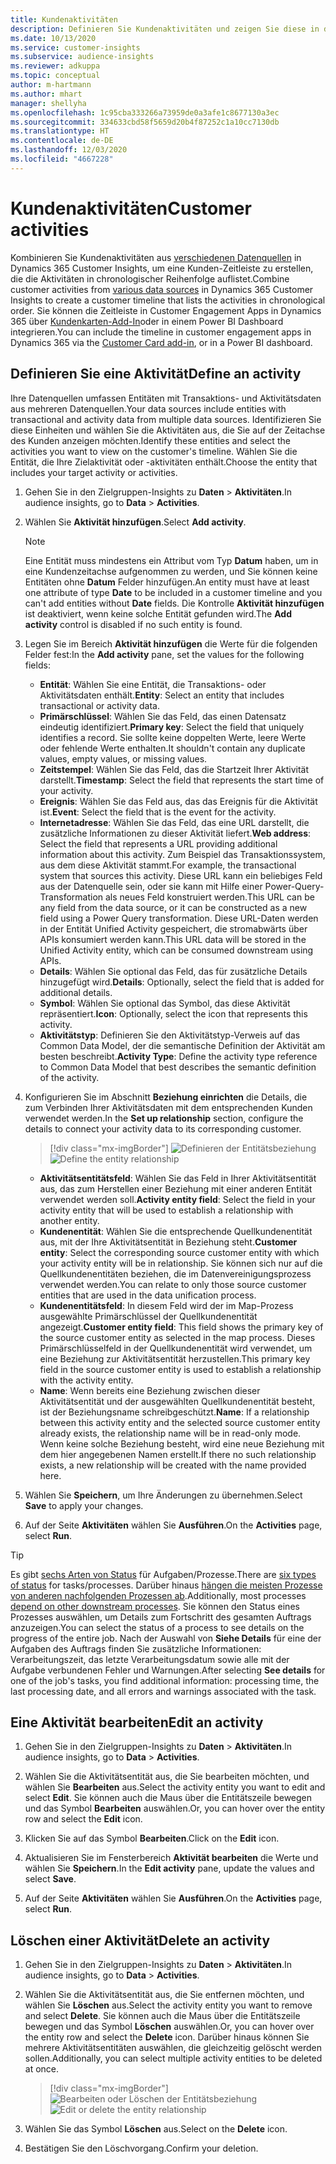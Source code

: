```yaml
---
title: Kundenaktivitäten
description: Definieren Sie Kundenaktivitäten und zeigen Sie diese in der Kundenzeitleiste an.
ms.date: 10/13/2020
ms.service: customer-insights
ms.subservice: audience-insights
ms.reviewer: adkuppa
ms.topic: conceptual
author: m-hartmann
ms.author: mhart
manager: shellyha
ms.openlocfilehash: 1c95cba333266a73959de0a3afe1c8677130a3ec
ms.sourcegitcommit: 334633cbd58f5659d20b4f87252c1a10cc7130db
ms.translationtype: HT
ms.contentlocale: de-DE
ms.lasthandoff: 12/03/2020
ms.locfileid: "4667228"
---
```

# <a name="customer-activities"></a><span data-ttu-id="3d2f8-103">Kundenaktivitäten</span><span class="sxs-lookup"><span data-stu-id="3d2f8-103">Customer activities</span></span>

<span data-ttu-id="3d2f8-104">Kombinieren Sie Kundenaktivitäten aus [verschiedenen Datenquellen](data-sources.md) in Dynamics 365 Customer Insights, um eine Kunden-Zeitleiste zu erstellen, die die Aktivitäten in chronologischer Reihenfolge auflistet.</span><span class="sxs-lookup"><span data-stu-id="3d2f8-104">Combine customer activities from [various data sources](data-sources.md) in Dynamics 365 Customer Insights to create a customer timeline that lists the activities in chronological order.</span></span> <span data-ttu-id="3d2f8-105">Sie können die Zeitleiste in Customer Engagement Apps in Dynamics 365 über [Kundenkarten-Add-In](customer-card-add-in.md)oder in einem Power BI Dashboard integrieren.</span><span class="sxs-lookup"><span data-stu-id="3d2f8-105">You can include the timeline in customer engagement apps in Dynamics 365 via the [Customer Card add-in](customer-card-add-in.md), or in a Power BI dashboard.</span></span>

## <a name="define-an-activity"></a><span data-ttu-id="3d2f8-106">Definieren Sie eine Aktivität</span><span class="sxs-lookup"><span data-stu-id="3d2f8-106">Define an activity</span></span>

<span data-ttu-id="3d2f8-107">Ihre Datenquellen umfassen Entitäten mit Transaktions- und Aktivitätsdaten aus mehreren Datenquellen.</span><span class="sxs-lookup"><span data-stu-id="3d2f8-107">Your data sources include entities with transactional and activity data from multiple data sources.</span></span> <span data-ttu-id="3d2f8-108">Identifizieren Sie diese Einheiten und wählen Sie die Aktivitäten aus, die Sie auf der Zeitachse des Kunden anzeigen möchten.</span><span class="sxs-lookup"><span data-stu-id="3d2f8-108">Identify these entities and select the activities you want to view on the customer's timeline.</span></span> <span data-ttu-id="3d2f8-109">Wählen Sie die Entität, die Ihre Zielaktivität oder -aktivitäten enthält.</span><span class="sxs-lookup"><span data-stu-id="3d2f8-109">Choose the entity that includes your target activity or activities.</span></span>

1. <span data-ttu-id="3d2f8-110">Gehen Sie in den Zielgruppen-Insights zu **Daten** > **Aktivitäten**.</span><span class="sxs-lookup"><span data-stu-id="3d2f8-110">In audience insights, go to **Data** > **Activities**.</span></span>

1. <span data-ttu-id="3d2f8-111">Wählen Sie **Aktivität hinzufügen**.</span><span class="sxs-lookup"><span data-stu-id="3d2f8-111">Select **Add activity**.</span></span>

   > [!NOTE]
   > <span data-ttu-id="3d2f8-112">Eine Entität muss mindestens ein Attribut vom Typ **Datum** haben, um in eine Kundenzeitachse aufgenommen zu werden, und Sie können keine Entitäten ohne **Datum** Felder hinzufügen.</span><span class="sxs-lookup"><span data-stu-id="3d2f8-112">An entity must have at least one attribute of type **Date** to be included in a customer timeline and you can't add entities without **Date** fields.</span></span> <span data-ttu-id="3d2f8-113">Die Kontrolle **Aktivität hinzufügen** ist deaktiviert, wenn keine solche Entität gefunden wird.</span><span class="sxs-lookup"><span data-stu-id="3d2f8-113">The **Add activity** control is disabled if no such entity is found.</span></span>

1. <span data-ttu-id="3d2f8-114">Legen Sie im Bereich **Aktivität hinzufügen** die Werte für die folgenden Felder fest:</span><span class="sxs-lookup"><span data-stu-id="3d2f8-114">In the **Add activity** pane, set the values for the following fields:</span></span>

   - <span data-ttu-id="3d2f8-115">**Entität**: Wählen Sie eine Entität, die Transaktions- oder Aktivitätsdaten enthält.</span><span class="sxs-lookup"><span data-stu-id="3d2f8-115">**Entity**: Select an entity that includes transactional or activity data.</span></span>
   - <span data-ttu-id="3d2f8-116">**Primärschlüssel**: Wählen Sie das Feld, das einen Datensatz eindeutig identifiziert.</span><span class="sxs-lookup"><span data-stu-id="3d2f8-116">**Primary key**: Select the field that uniquely identifies a record.</span></span> <span data-ttu-id="3d2f8-117">Sie sollte keine doppelten Werte, leere Werte oder fehlende Werte enthalten.</span><span class="sxs-lookup"><span data-stu-id="3d2f8-117">It shouldn't contain any duplicate values, empty values, or missing values.</span></span>
   - <span data-ttu-id="3d2f8-118">**Zeitstempel**: Wählen Sie das Feld, das die Startzeit Ihrer Aktivität darstellt.</span><span class="sxs-lookup"><span data-stu-id="3d2f8-118">**Timestamp**: Select the field that represents the start time of your activity.</span></span>
   - <span data-ttu-id="3d2f8-119">**Ereignis**: Wählen Sie das Feld aus, das das Ereignis für die Aktivität ist.</span><span class="sxs-lookup"><span data-stu-id="3d2f8-119">**Event**: Select the field that is the event for the activity.</span></span>
   - <span data-ttu-id="3d2f8-120">**Internetadresse**: Wählen Sie das Feld, das eine URL darstellt, die zusätzliche Informationen zu dieser Aktivität liefert.</span><span class="sxs-lookup"><span data-stu-id="3d2f8-120">**Web address**: Select the field that represents a URL providing additional information about this activity.</span></span> <span data-ttu-id="3d2f8-121">Zum Beispiel das Transaktionssystem, aus dem diese Aktivität stammt.</span><span class="sxs-lookup"><span data-stu-id="3d2f8-121">For example, the transactional system that sources this activity.</span></span> <span data-ttu-id="3d2f8-122">Diese URL kann ein beliebiges Feld aus der Datenquelle sein, oder sie kann mit Hilfe einer Power-Query-Transformation als neues Feld konstruiert werden.</span><span class="sxs-lookup"><span data-stu-id="3d2f8-122">This URL can be any field from the data source, or it can be constructed as a new field using a Power Query transformation.</span></span> <span data-ttu-id="3d2f8-123">Diese URL-Daten werden in der Entität Unified Activity gespeichert, die stromabwärts über APIs konsumiert werden kann.</span><span class="sxs-lookup"><span data-stu-id="3d2f8-123">This URL data will be stored in the Unified Activity entity, which can be consumed downstream using APIs.</span></span>
   - <span data-ttu-id="3d2f8-124">**Details**: Wählen Sie optional das Feld, das für zusätzliche Details hinzugefügt wird.</span><span class="sxs-lookup"><span data-stu-id="3d2f8-124">**Details**: Optionally, select the field that is added for additional details.</span></span>
   - <span data-ttu-id="3d2f8-125">**Symbol**: Wählen Sie optional das Symbol, das diese Aktivität repräsentiert.</span><span class="sxs-lookup"><span data-stu-id="3d2f8-125">**Icon**: Optionally, select the icon that represents this activity.</span></span>
   - <span data-ttu-id="3d2f8-126">**Aktivitätstyp**: Definieren Sie den Aktivitätstyp-Verweis auf das Common Data Model, der die semantische Definition der Aktivität am besten beschreibt.</span><span class="sxs-lookup"><span data-stu-id="3d2f8-126">**Activity Type**: Define the activity type reference to Common Data Model that best describes the semantic definition of the activity.</span></span>

1. <span data-ttu-id="3d2f8-127">Konfigurieren Sie im Abschnitt **Beziehung einrichten** die Details, die zum Verbinden Ihrer Aktivitätsdaten mit dem entsprechenden Kunden verwendet werden.</span><span class="sxs-lookup"><span data-stu-id="3d2f8-127">In the **Set up relationship** section, configure the details to connect your activity data to its corresponding customer.</span></span>

   > [!div class="mx-imgBorder"]
   > <span data-ttu-id="3d2f8-128">![Definieren der Entitätsbeziehung](media/activities-entities-define.png "Definieren Sie die Entitätsbeziehung")</span><span class="sxs-lookup"><span data-stu-id="3d2f8-128">![Define the entity relationship](media/activities-entities-define.png "Define the entity relationship")</span></span>

    - <span data-ttu-id="3d2f8-129">**Aktivitätsentitätsfeld**: Wählen Sie das Feld in Ihrer Aktivitätsentität aus, das zum Herstellen einer Beziehung mit einer anderen Entität verwendet werden soll.</span><span class="sxs-lookup"><span data-stu-id="3d2f8-129">**Activity entity field**: Select the field in your activity entity that will be used to establish a relationship with another entity.</span></span>
    - <span data-ttu-id="3d2f8-130">**Kundenentität**: Wählen Sie die entsprechende Quellkundenentität aus, mit der Ihre Aktivitätsentität in Beziehung steht.</span><span class="sxs-lookup"><span data-stu-id="3d2f8-130">**Customer entity**: Select the corresponding source customer entity with which your activity entity will be in relationship.</span></span> <span data-ttu-id="3d2f8-131">Sie können sich nur auf die Quellkundenentitäten beziehen, die im Datenvereinigungsprozess verwendet werden.</span><span class="sxs-lookup"><span data-stu-id="3d2f8-131">You can relate to only those source customer entities that are used in the data unification process.</span></span>
    - <span data-ttu-id="3d2f8-132">**Kundenentitätsfeld**: In diesem Feld wird der im Map-Prozess ausgewählte Primärschlüssel der Quellkundenentität angezeigt.</span><span class="sxs-lookup"><span data-stu-id="3d2f8-132">**Customer entity field**: This field shows the primary key of the source customer entity as selected in the map process.</span></span> <span data-ttu-id="3d2f8-133">Dieses Primärschlüsselfeld in der Quellkundenentität wird verwendet, um eine Beziehung zur Aktivitätsentität herzustellen.</span><span class="sxs-lookup"><span data-stu-id="3d2f8-133">This primary key field in the source customer entity is used to establish a relationship with the activity entity.</span></span>
    - <span data-ttu-id="3d2f8-134">**Name**: Wenn bereits eine Beziehung zwischen dieser Aktivitätsentität und der ausgewählten Quellkundenentität besteht, ist der Beziehungsname schreibgeschützt.</span><span class="sxs-lookup"><span data-stu-id="3d2f8-134">**Name**: If a relationship between this activity entity and the selected source customer entity already exists, the relationship name will be in read-only mode.</span></span> <span data-ttu-id="3d2f8-135">Wenn keine solche Beziehung besteht, wird eine neue Beziehung mit dem hier angegebenen Namen erstellt.</span><span class="sxs-lookup"><span data-stu-id="3d2f8-135">If there no such relationship exists, a new relationship will be created with the name provided here.</span></span>

1. <span data-ttu-id="3d2f8-136">Wählen Sie **Speichern**, um Ihre Änderungen zu übernehmen.</span><span class="sxs-lookup"><span data-stu-id="3d2f8-136">Select **Save** to apply your changes.</span></span>

1. <span data-ttu-id="3d2f8-137">Auf der Seite **Aktivitäten** wählen Sie **Ausführen**.</span><span class="sxs-lookup"><span data-stu-id="3d2f8-137">On the **Activities** page, select **Run**.</span></span>

> [!TIP]
> <span data-ttu-id="3d2f8-138">Es gibt [sechs Arten von Status](system.md#status-types) für Aufgaben/Prozesse.</span><span class="sxs-lookup"><span data-stu-id="3d2f8-138">There are [six types of status](system.md#status-types) for tasks/processes.</span></span> <span data-ttu-id="3d2f8-139">Darüber hinaus [hängen die meisten Prozesse von anderen nachfolgenden Prozessen ab](system.md#refresh-policies).</span><span class="sxs-lookup"><span data-stu-id="3d2f8-139">Additionally, most processes [depend on other downstream processes](system.md#refresh-policies).</span></span> <span data-ttu-id="3d2f8-140">Sie können den Status eines Prozesses auswählen, um Details zum Fortschritt des gesamten Auftrags anzuzeigen.</span><span class="sxs-lookup"><span data-stu-id="3d2f8-140">You can select the status of a process to see details on the progress of the entire job.</span></span> <span data-ttu-id="3d2f8-141">Nach der Auswahl von **Siehe Details** für eine der Aufgaben des Auftrags finden Sie zusätzliche Informationen: Verarbeitungszeit, das letzte Verarbeitungsdatum sowie alle mit der Aufgabe verbundenen Fehler und Warnungen.</span><span class="sxs-lookup"><span data-stu-id="3d2f8-141">After selecting **See details** for one of the job's tasks, you find additional information: processing time, the last processing date, and all errors and warnings associated with the task.</span></span>

## <a name="edit-an-activity"></a><span data-ttu-id="3d2f8-142">Eine Aktivität bearbeiten</span><span class="sxs-lookup"><span data-stu-id="3d2f8-142">Edit an activity</span></span>

1. <span data-ttu-id="3d2f8-143">Gehen Sie in den Zielgruppen-Insights zu **Daten** > **Aktivitäten**.</span><span class="sxs-lookup"><span data-stu-id="3d2f8-143">In audience insights, go to **Data** > **Activities**.</span></span>

2. <span data-ttu-id="3d2f8-144">Wählen Sie die Aktivitätsentität aus, die Sie bearbeiten möchten, und wählen Sie **Bearbeiten** aus.</span><span class="sxs-lookup"><span data-stu-id="3d2f8-144">Select the activity entity you want to edit and select **Edit**.</span></span> <span data-ttu-id="3d2f8-145">Sie können auch die Maus über die Entitätszeile bewegen und das Symbol **Bearbeiten** auswählen.</span><span class="sxs-lookup"><span data-stu-id="3d2f8-145">Or, you can hover over the entity row and select the **Edit** icon.</span></span>

3. <span data-ttu-id="3d2f8-146">Klicken Sie auf das Symbol **Bearbeiten**.</span><span class="sxs-lookup"><span data-stu-id="3d2f8-146">Click on the **Edit** icon.</span></span>

4. <span data-ttu-id="3d2f8-147">Aktualisieren Sie im Fensterbereich **Aktivität bearbeiten** die Werte und wählen Sie **Speichern**.</span><span class="sxs-lookup"><span data-stu-id="3d2f8-147">In the **Edit activity** pane, update the values and select **Save**.</span></span>

5. <span data-ttu-id="3d2f8-148">Auf der Seite **Aktivitäten** wählen Sie **Ausführen**.</span><span class="sxs-lookup"><span data-stu-id="3d2f8-148">On the **Activities** page, select **Run**.</span></span>

## <a name="delete-an-activity"></a><span data-ttu-id="3d2f8-149">Löschen einer Aktivität</span><span class="sxs-lookup"><span data-stu-id="3d2f8-149">Delete an activity</span></span>

1. <span data-ttu-id="3d2f8-150">Gehen Sie in den Zielgruppen-Insights zu **Daten** > **Aktivitäten**.</span><span class="sxs-lookup"><span data-stu-id="3d2f8-150">In audience insights, go to **Data** > **Activities**.</span></span>

2. <span data-ttu-id="3d2f8-151">Wählen Sie die Aktivitätsentität aus, die Sie entfernen möchten, und wählen Sie **Löschen** aus.</span><span class="sxs-lookup"><span data-stu-id="3d2f8-151">Select the activity entity you want to remove and select **Delete**.</span></span> <span data-ttu-id="3d2f8-152">Sie können auch die Maus über die Entitätszeile bewegen und das Symbol **Löschen** auswählen.</span><span class="sxs-lookup"><span data-stu-id="3d2f8-152">Or, you can hover over the entity row and select the **Delete** icon.</span></span> <span data-ttu-id="3d2f8-153">Darüber hinaus können Sie mehrere Aktivitätsentitäten auswählen, die gleichzeitig gelöscht werden sollen.</span><span class="sxs-lookup"><span data-stu-id="3d2f8-153">Additionally, you can select multiple activity entities to be deleted at once.</span></span>
   > [!div class="mx-imgBorder"]
   > <span data-ttu-id="3d2f8-154">![Bearbeiten oder Löschen der Entitätsbeziehung](media/activities-entities-edit-delete.png "Bearbeiten oder Löschen der Entitätsbeziehung")</span><span class="sxs-lookup"><span data-stu-id="3d2f8-154">![Edit or delete the entity relationship](media/activities-entities-edit-delete.png "Edit or delete the entity relationship")</span></span>

3. <span data-ttu-id="3d2f8-155">Wählen Sie das Symbol **Löschen** aus.</span><span class="sxs-lookup"><span data-stu-id="3d2f8-155">Select on the **Delete** icon.</span></span>

4. <span data-ttu-id="3d2f8-156">Bestätigen Sie den Löschvorgang.</span><span class="sxs-lookup"><span data-stu-id="3d2f8-156">Confirm your deletion.</span></span>
